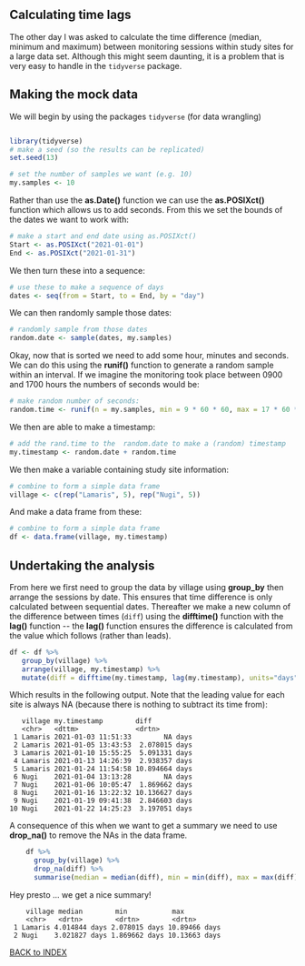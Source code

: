 ## Calculating time lags

The other day I was asked to calculate the time difference (median, minimum and maximum) between monitoring sessions within study sites for a large data set. Although this might seem daunting, it is a problem that is very easy to handle in the `tidyverse` package.
 
## Making the mock data

We will begin by using the packages `tidyverse` (for data wrangling)
```r

library(tidyverse)
# make a seed (so the results can be replicated)
set.seed(13)

# set the number of samples we want (e.g. 10)
my.samples <- 10
```

Rather than use the **as.Date()** function we can use the **as.POSIXct()** function which allows us to add seconds. From this we set the bounds of the dates we want to work with:

```r
# make a start and end date using as.POSIXct()
Start <- as.POSIXct("2021-01-01")
End <- as.POSIXct("2021-01-31")
```

We then turn these into a sequence:

```r
# use these to make a sequence of days
dates <- seq(from = Start, to = End, by = "day")
```

We can then randomly sample those dates:

```r
# randomly sample from those dates
random.date <- sample(dates, my.samples)
```

Okay, now that is sorted we need to add some hour, minutes and seconds. We can do this using the **runif()** function to generate a random sample within an interval. 
If we imagine the monitoring took place between 0900 and 1700 hours the numbers of seconds would be:

```r
# make random number of seconds:
random.time <- runif(n = my.samples, min = 9 * 60 * 60, max = 17 * 60 * 60)
```   


We then are able to make a timestamp:

```r
# add the rand.time to the  random.date to make a (random) timestamp
my.timestamp <- random.date + random.time
```
We then make a variable containing study site information:

```r
# combine to form a simple data frame
village <- c(rep("Lamaris", 5), rep("Nugi", 5))
```
And make a data frame from these:

```r
# combine to form a simple data frame
df <- data.frame(village, my.timestamp)
```

## Undertaking the analysis

From here we first need to group the data by village using **group_by** then arrange the sessions by date. This ensures that time difference is only calculated between sequential dates. Thereafter we make a new column of the difference between times (`diff`) using the **difftime()** function with the **lag()** function  -- the **lag()** function ensures the difference is calculated from the value which follows (rather than leads).
```r
df <- df %>%
   group_by(village) %>%
   arrange(village, my.timestamp) %>%
   mutate(diff = difftime(my.timestamp, lag(my.timestamp), units="days"))
```      
Which results in the following output. Note that the leading value for each site is always NA (because there is nothing to subtract its time from):

       village my.timestamp        diff          
       <chr>   <dttm>              <drtn>        
     1 Lamaris 2021-01-03 11:51:33        NA days
     2 Lamaris 2021-01-05 13:43:53  2.078015 days
     3 Lamaris 2021-01-10 15:55:25  5.091331 days
     4 Lamaris 2021-01-13 14:26:39  2.938357 days
     5 Lamaris 2021-01-24 11:54:58 10.894664 days
     6 Nugi    2021-01-04 13:13:28        NA days
     7 Nugi    2021-01-06 10:05:47  1.869662 days
     8 Nugi    2021-01-16 13:22:32 10.136627 days
     9 Nugi    2021-01-19 09:41:38  2.846603 days
    10 Nugi    2021-01-22 14:25:23  3.197051 days

A consequence of this when we want to get a summary we need to use **drop_na()** to remove the NAs in the data frame.

```r
    df %>%
      group_by(village) %>%
      drop_na(diff) %>%
      summarise(median = median(diff), min = min(diff), max = max(diff))
```

Hey presto ... we get a nice summary!
    
        village median        min           max          
        <chr>   <drtn>        <drtn>        <drtn>       
     1 Lamaris 4.014844 days 2.078015 days 10.89466 days
     2 Nugi    3.021827 days 1.869662 days 10.13663 days
     
[BACK to INDEX](index.md)
